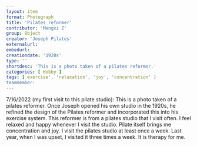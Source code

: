 ```yaml
---
layout: item
format: Photograph
title: 'Pilates reformer'
contributor: 'Mengxi Z'
group: Object
creator: 'Joseph Pilates'
externalurl: 
embedurl: 
creationdate: '1920s'
type: ''
shortdesc: 'This is a photo taken of a pilates reformer.'
categories: [ Hobby ]
tags: [ exercise', 'relaxation', 'joy', 'concentration' ]
teammember: 
---
```


7/16/2022 (my first visit to this pilate studio): This is a photo taken of a pilates reformer. Once Joseph opened his own studio in the 1920s, he refined the design of the Pilates reformer and incorporated this into his exercise system. This reformer is from a pilates studio that I visit often. I feel relaxed and happy whenever I visit the studio. Pilate itself brings me concentration and joy. I visit the pilates studio at least once a week. Last year, when I was upset, I visited it three times a week. It is therapy for me. 